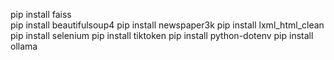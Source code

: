 pip install faiss  
pip install beautifulsoup4
pip install newspaper3k
pip install lxml_html_clean
pip install selenium
pip install tiktoken
pip install python-dotenv
 pip install ollama